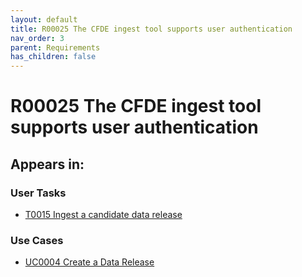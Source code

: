 ```yaml
---
layout: default
title: R00025 The CFDE ingest tool supports user authentication
nav_order: 3
parent: Requirements
has_children: false
---
```


# R00025 The CFDE ingest tool supports user authentication

## Appears in:


### User Tasks

-   [T0015 Ingest a candidate data release](../user-tasks/t0015-ingest-candidate-data-release.md)

### Use Cases

-   [UC0004 Create a Data Release](../use-cases/uc0004-create-a-data-release.md)
